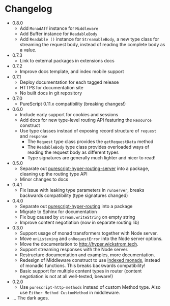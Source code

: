 # Changelog

* 0.8.0
  - Add `MonadAff` instance for `Middleware`
  - Add Buffer instance for `ReadableBody`
  - Add `Readable ()` instance for `StreamableBody`, a new type class for
    streaming the request body, instead of reading the complete body as a
    value.
* 0.7.3
  - Link to external packages in extensions docs
* 0.7.2
  - Improve docs template, and index mobile support
* 0.7.1
  - Deploy documentation for each tagged release
  - HTTPS for documentation site
  - No built docs in git repository
* 0.7.0
  - PureScript 0.11.x compatibility (breaking changes!)
* 0.6.0
  - Include early support for cookies and sessions
  - Add docs for new type-level routing API featuring the `Resource` construct
  - Use type classes instead of exposing record structure of `request` and
    `response`
    - The `Request` type class provides the `getRequestData` method
    - The `ReadableBody` type class provides overloaded ways of reading the
      request body as different types
    - Type signatures are generally much lighter and nicer to read!
* 0.5.0
  - Separate out
    [purescript-hyper-routing-server](https://github.com/owickstrom/purescript-hyper-routing-server)
    into a package, cleaning up the routing type API
  - Minor changes to docs
* 0.4.1
  - Fix issue with leaking type parameters in `runServer`, breaks backwards
    compatibility (type signatures changed)
* 0.4.0
  - Separate out
    [purescript-hyper-routing](https://github.com/owickstrom/purescript-hyper-routing)
    into a package
  - Migrate to Sphinx for documentation
  - Fix bug caused by `stream.writeString` on empty string
  - Improve content negotiation (now in separate routing lib)
* 0.3.0
  - Support usage of monad transformers together with Node server.
  - Move `onListening` and `onRequestError` into the Node server
    options.
  - Move the documentation to http://hyper.wickstrom.tech.
  - Support streaming responses with the Node server.
  - Restructure documentation and examples, more documentation.
  - Redesign of Middleware construct to use [indexed monads][indexed],
    instead of monadic functions. This breaks backwards compatibility!
  - Basic support for multiple content types in router (content negotiation
    is not at all well-tested, beware!)
* 0.2.0
  - Use `purescript-http-methods` instead of custom Method type. Also use
    `Either Method CustomMethod` in middleware.
* ... The dark ages.

[indexed]: https://github.com/garyb/purescript-indexed-monad
